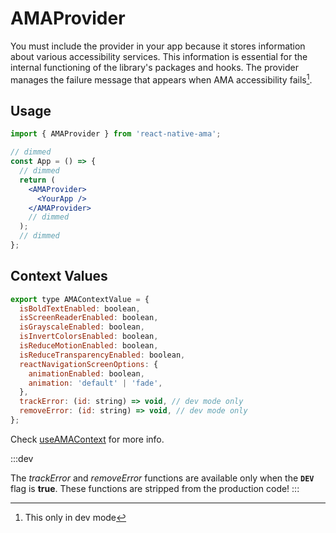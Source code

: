 # AMAProvider

You must include the provider in your app because it stores information about various accessibility services. This information is essential for the internal functioning of the library's packages and hooks.
The provider manages the failure message that appears when AMA accessibility fails[^1].

## Usage

```jsx
import { AMAProvider } from 'react-native-ama';

// dimmed
const App = () => {
  // dimmed
  return (
    <AMAProvider>
      <YourApp />
    </AMAProvider>
    // dimmed
  );
  // dimmed
};
```

## Context Values

```js title=packages/core/src/components/AMAProvider.tsx
export type AMAContextValue = {
  isBoldTextEnabled: boolean,
  isScreenReaderEnabled: boolean,
  isGrayscaleEnabled: boolean,
  isInvertColorsEnabled: boolean,
  isReduceMotionEnabled: boolean,
  isReduceTransparencyEnabled: boolean,
  reactNavigationScreenOptions: {
    animationEnabled: boolean,
    animation: 'default' | 'fade',
  },
  trackError: (id: string) => void, // dev mode only
  removeError: (id: string) => void, // dev mode only
};
```

Check [useAMAContext](../hooks/useAMAContext) for more info.

:::dev

The <i>trackError</i> and <i>removeError</i> functions are available only when the <code>**DEV**</code> flag is <strong>true</strong>. These functions are stripped from the production code!
:::

[^1]: This only in dev mode
